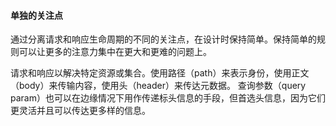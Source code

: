 #### 单独的关注点

通过分离请求和响应生命周期的不同的关注点，在设计时保持简单。保持简单的规则可以让更多的注意力集中在更大和更难的问题上。

请求和响应以解决特定资源或集合。使用路径（path）来表示身份，使用正文（body）来传输内容，使用头（header）来传达元数据。
查询参数（query param）也可以在边缘情况下用作传递标头信息的手段，但首选头信息，因为它们更灵活并且可以传达更多样的信息。